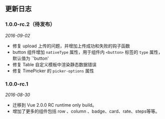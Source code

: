 ## 更新日志

### 1.0.0-rc.2（待发布）

*2016-09-02*

- 修复 upload 上传的问题，并增加上传成功和失败的钩子函数
- button 组件增加 `nativeType` 属性，用于组件内 `<button>` 标签的 `type` 属性，默认值为 `'button'
- 修复 Table 自定义模板中渲染静态数据错误
- 修复 TimePicker 的 `picker-options` 属性

### 1.0.0-rc.1

*2016-08-30*

- 迁移到 Vue 2.0.0 RC runtime only build。
- 增加了更多的组件包括 row 、column 、badge、card、rate、steps等等。

